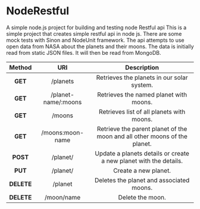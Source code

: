 # NodeRestful
A simple node.js project for building and testing node Restful api
This is a simple project that creates simple restful api in node js. There are some mock tests with Sinon and NodeUnit framework.
The api attempts to use open data from NASA about the planets and their moons. The data is initially read from static JSON files. It will then be read from MongoDB.

 Method| URI | Description 
 :---: | :---:| :---:
 **GET** | /planets | Retrieves the planets in our solar system.
 **GET** | /planet-name/:moons| Retrieves the named planet with moons.
 **GET** | /moons | Retrieves list of all planets with moons.
 **GET** | /moons:moon-name | Retrieve the parent planet of the moon and all other moons of the planet.
 **POST** | /planet/ | Update a planets details or create a new planet with the details.
 **PUT** | /planet/ | Create a new planet.
 **DELETE** | /planet | Deletes the planet and associated moons.
 **DELETE** | /moon/name | Delete the moon.
